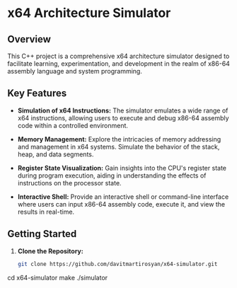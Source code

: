 # x64 Architecture Simulator

## Overview

This C++ project is a comprehensive x64 architecture simulator designed to facilitate learning, experimentation, and development in the realm of x86-64 assembly language and system programming.

## Key Features

- **Simulation of x64 Instructions:** The simulator emulates a wide range of x64 instructions, allowing users to execute and debug x86-64 assembly code within a controlled environment.

- **Memory Management:** Explore the intricacies of memory addressing and management in x64 systems. Simulate the behavior of the stack, heap, and data segments.

- **Register State Visualization:** Gain insights into the CPU's register state during program execution, aiding in understanding the effects of instructions on the processor state.

- **Interactive Shell:** Provide an interactive shell or command-line interface where users can input x86-64 assembly code, execute it, and view the results in real-time.

## Getting Started

1. **Clone the Repository:**
   ```bash
   git clone https://github.com/davitmartirosyan/x64-simulator.git


cd x64-simulator
make
./simulator
